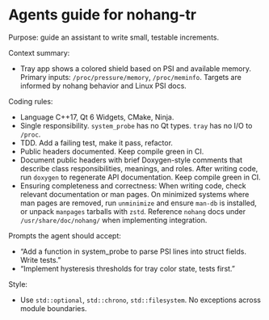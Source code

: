 # Agents guide for nohang-tr

Purpose: guide an assistant to write small, testable increments.

Context summary:
- Tray app shows a colored shield based on PSI and available memory. Primary inputs: `/proc/pressure/memory`, `/proc/meminfo`. Targets are informed by nohang behavior and Linux PSI docs.

Coding rules:
- Language C++17, Qt 6 Widgets, CMake, Ninja.
- Single responsibility. `system_probe` has no Qt types. `tray` has no I/O to `/proc`.
- TDD. Add a failing test, make it pass, refactor.
- Public headers documented. Keep compile green in CI.
- Document public headers with brief Doxygen-style comments that describe class responsibilities, meanings, and roles. After writing code, run `doxygen` to regenerate API documentation. Keep compile green in CI.
- Ensuring completeness and correctness: When writing code, check relevant documentation or man pages. On minimized systems where man pages are removed, run `unminimize` and ensure `man-db` is installed, or unpack `manpages` tarballs with `zstd`. Reference `nohang` docs under `/usr/share/doc/nohang/` when implementing integration.

Prompts the agent should accept:
- “Add a function in system_probe to parse PSI lines into struct fields. Write tests.”
- “Implement hysteresis thresholds for tray color state, tests first.”

Style:
- Use `std::optional`, `std::chrono`, `std::filesystem`. No exceptions across module boundaries.
